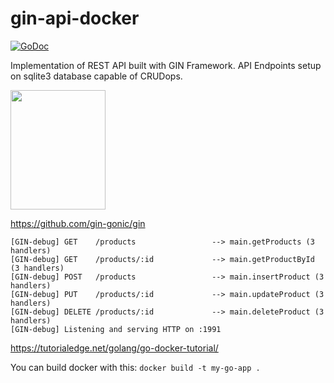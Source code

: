 # gin-api-docker

[![GoDoc](https://img.shields.io/static/v1?label=godoc&message=reference&color=blue)](https://github.com/gin-gonic/gin)

Implementation of REST API built with GIN Framework.
API Endpoints setup on sqlite3 database capable of CRUDops.

<img src="https://www.scylladb.com/wp-content/uploads/BlinkJump_Animation_07_Shadow_193b6c-1.gif" width="152" height="191"/>

https://github.com/gin-gonic/gin

```
[GIN-debug] GET    /products                 --> main.getProducts (3 handlers)
[GIN-debug] GET    /products/:id             --> main.getProductById (3 handlers)
[GIN-debug] POST   /products                 --> main.insertProduct (3 handlers)
[GIN-debug] PUT    /products/:id             --> main.updateProduct (3 handlers)
[GIN-debug] DELETE /products/:id             --> main.deleteProduct (3 handlers)
[GIN-debug] Listening and serving HTTP on :1991
```
 
https://tutorialedge.net/golang/go-docker-tutorial/

You can build docker with this:
`` docker build -t my-go-app . ``


